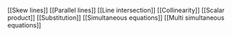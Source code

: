 [[Skew lines]]
[[Parallel lines]]
[[Line intersection]]
[[Collinearity]]
[[Scalar product]]
[[Substitution]]
[[Simultaneous equations]]
[[Multi simultaneous equations]]

